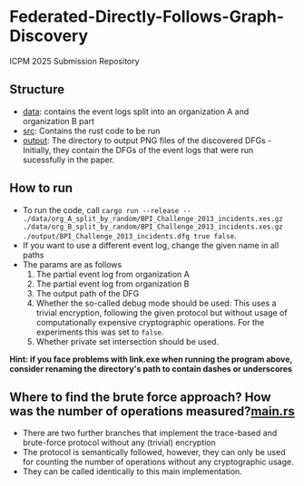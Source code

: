 # Federated-Directly-Follows-Graph-Discovery
ICPM 2025 Submission Repository

## Structure
- [data](data): contains the event logs split into an organization A and organization B part
- [src](src): Contains the rust code to be run
- [output](output): The directory to output PNG files of the discovered DFGs - Initially, they contain the DFGs of the event logs that were run sucessfully in the paper.

## How to run
- To run the code, call `cargo run --release -- ./data/org_A_split_by_random/BPI_Challenge_2013_incidents.xes.gz ./data/org_B_split_by_random/BPI_Challenge_2013_incidents.xes.gz ./output/BPI_Challenge_2013_incidents.dfg true false`.
- If you want to use a different event log, change the given name in all paths
- The params are as follows
  1. The partial event log from organization A
  2. The partial event log from organization B
  3. The output path of the DFG
  4. Whether the so-called debug mode should be used: This uses a trivial encryption, following the given protocol but without usage of computationally expensive cryptographic operations. For the experiments this was set to `false`.
  5. Whether private set intersection should be used.

__Hint: if you face problems with link.exe when running the program above, consider renaming the directory's path to contain dashes or underscores__ 

## Where to find the brute force approach? How was the number of operations measured?[main.rs](../../Users/rennert/Downloads/directory/directory/src/main.rs)
 - There are two further branches that implement the trace-based and brute-force protocol without any (trivial) encryption
 - The protocol is semantically followed, however, they can only be used for counting the number of operations without any cryptographic usage.
 - They can be called identically to this main implementation.